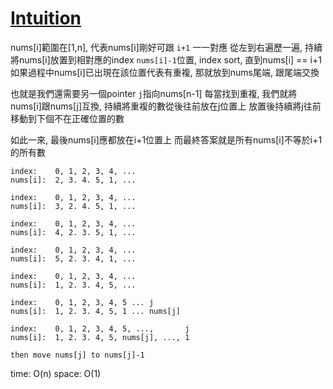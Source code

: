 # [Intuition](https://leetcode.com/problems/find-all-duplicates-in-an-array/solutions/4921307/o-1-without-extra-space-mar-day-25-2024-dailychallenge/)

nums[i]範圍在[1,n], 代表nums[i]剛好可跟 `i+1` 一一對應
從左到右遍歷一遍, 持續將nums[i]放置到相對應的index `nums[i]-1`位置, index sort, 直到nums[i] == i+1
如果過程中nums[i]已出現在該位置代表有重複, 那就放到nums尾端, 跟尾端交換

也就是我們還需要另一個pointer `j`指向nums[n-1]
每當找到重複, 我們就將nums[i]跟nums[j]互換, 持續將重複的數從後往前放在j位置上
放置後持續將j往前移動到下個不在正確位置的數

如此一來, 最後nums[i]應都放在i+1位置上
而最終答案就是所有nums[i]不等於i+1的所有數

```
index:    0, 1, 2, 3, 4, ...
nums[i]:  2, 3. 4. 5, 1, ...

index:    0, 1, 2, 3, 4, ...
nums[i]:  3, 2. 4. 5, 1, ...

index:    0, 1, 2, 3, 4, ...
nums[i]:  4, 2. 3. 5, 1, ...

index:    0, 1, 2, 3, 4, ...
nums[i]:  5, 2. 3. 4, 1, ...

index:    0, 1, 2, 3, 4, ...
nums[i]:  1, 2. 3. 4, 5, ...

index:    0, 1, 2, 3, 4, 5 ... j
nums[i]:  1, 2. 3. 4, 5, 1 ... nums[j]

index:    0, 1, 2, 3, 4, 5, ...,       j
nums[i]:  1, 2. 3. 4, 5, nums[j], ..., 1

then move nums[j] to nums[j]-1
```

time: O(n)
space: O(1)

